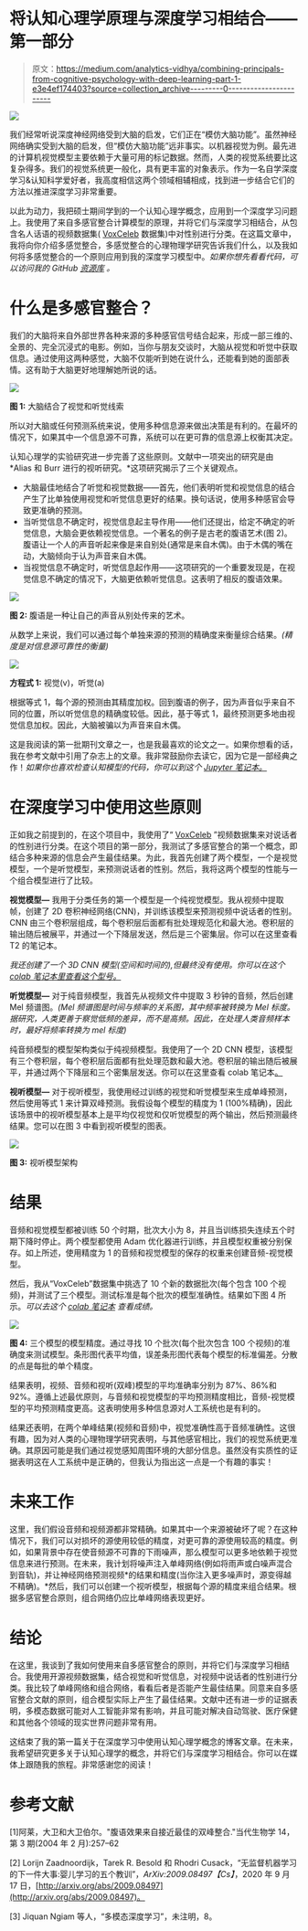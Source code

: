 # 将认知心理学原理与深度学习相结合——第一部分

> 原文：<https://medium.com/analytics-vidhya/combining-principals-from-cognitive-psychology-with-deep-learning-part-1-e3e4ef174403?source=collection_archive---------0----------------------->

![](img/55ece0db98259f32a3aacc08364a8de0.png)

我们经常听说深度神经网络受到大脑的启发，它们正在“模仿大脑功能”。虽然神经网络确实受到大脑的启发，但“模仿大脑功能”远非事实。以机器视觉为例。最先进的计算机视觉模型主要依赖于大量可用的标记数据。然而，人类的视觉系统要比这复杂得多。我们的视觉系统更一般化，具有更丰富的对象表示。作为一名自学深度学习&认知科学爱好者，我高度相信这两个领域相辅相成，找到进一步结合它们的方法以推进深度学习非常重要。

以此为动力，我把硕士期间学到的一个认知心理学概念，应用到一个深度学习问题上。我使用了来自多感官整合计算模型的原理，并将它们与深度学习相结合，从包含名人话语的视频数据集( [VoxCeleb](https://www.robots.ox.ac.uk/~vgg/data/voxceleb/) 数据集)中对性别进行分类。在这篇文章中，我将向你介绍多感觉整合，多感觉整合的心理物理学研究告诉我们什么，以及我如何将多感觉整合的一个原则应用到我的深度学习模型中。*如果你想先看看代码，可以访问我的 GitHub* [*资源库*](https://github.com/kaneelgit/msi_voxceleb) *。*

# **什么是多感官整合？**

我们的大脑将来自外部世界各种来源的多种感官信号结合起来，形成一部三维的、全景的、完全沉浸式的电影。例如，当你与朋友交谈时，大脑从视觉和听觉中获取信息。通过使用这两种感觉，大脑不仅能听到她在说什么，还能看到她的面部表情。这有助于大脑更好地理解她所说的话。

![](img/028d6f8435a995a74c74f8c0ac6927ef.png)

**图 1:** 大脑结合了视觉和听觉线索

所以对大脑或任何预测系统来说，使用多种信息源来做出决策是有利的。在最坏的情况下，如果其中一个信息源不可靠，系统可以在更可靠的信息源上权衡其决定。

认知心理学的实验研究进一步完善了这些原则。文献中一项突出的研究是由 *Alias 和 Burr 进行的视听研究。*这项研究揭示了三个关键观点。

*   大脑最佳地结合了听觉和视觉数据——首先，他们表明听觉和视觉信息的结合产生了比单独使用视觉和听觉信息更好的结果。换句话说，使用多种感官会导致更准确的预测。
*   当听觉信息不确定时，视觉信息起主导作用——他们还提出，给定不确定的听觉信息，大脑会更依赖视觉信息。一个著名的例子是古老的腹语艺术(图 2)。腹语让一个人的声音听起来像是来自别处(通常是来自木偶)。由于木偶的嘴在动，大脑倾向于认为声音来自木偶。
*   当视觉信息不确定时，听觉信息起作用——这项研究的一个重要发现是，在视觉信息不确定的情况下，大脑更依赖听觉信息。这表明了相反的腹语效果。

![](img/e1135a030fa5dc9132ddf3f617edad1e.png)

**图 2:** 腹语是一种让自己的声音从别处传来的艺术。

从数学上来说，我们可以通过每个单独来源的预测的精确度来衡量综合结果。*(精度是对信息源可靠性的衡量)*

![](img/e6af527135a761d2ec5daffaeee78dac.png)

**方程式 1:** 视觉(v)，听觉(a)

根据等式 1，每个源的预测由其精度加权。回到腹语的例子，因为声音似乎来自不同的位置，所以听觉信息的精确度较低。因此，基于等式 1，最终预测更多地由视觉信息加权。因此，大脑被骗以为声音来自木偶。

这是我阅读的第一批期刊文章之一，也是我最喜欢的论文之一。如果你想看的话，我在参考文献中引用了杂志上的文章。我非常鼓励你去读它，因为它是一部经典之作！*如果你也喜欢检查认知模型的代码，你可以到这个* [*Jupyter 笔记本。*](https://github.com/kaneelgit/Simulations-from-papers/blob/main/The%20ventriloquist%20effect.ipynb)

# **在深度学习中使用这些原则**

正如我之前提到的，在这个项目中，我使用了“ [VoxCeleb](https://www.robots.ox.ac.uk/~vgg/data/voxceleb/) ”视频数据集来对说话者的性别进行分类。在这个项目的第一部分，我测试了多感官整合的第一个概念，即结合多种来源的信息会产生最佳结果。为此，我首先创建了两个模型，一个是视觉模型，一个是听觉模型，来预测说话者的性别。然后，我将这两个模型的性能与一个组合模型进行了比较。

**视觉模型—** 我用于分类任务的第一个模型是一个纯视觉模型。我从视频中提取帧，创建了 2D 卷积神经网络(CNN)，并训练该模型来预测视频中说话者的性别。CNN 由三个卷积层组成，每个卷积层后面都有批处理规范化和最大池。卷积层的输出随后被展平，并通过一个下降层发送，然后是三个密集层。你可以在这里查看 T2 的笔记本。

*我还创建了一个 3D CNN 模型(空间和时间的),但最终没有使用。你可以在这个* [*colab 笔记本里查看这个型号。*](https://colab.research.google.com/github/kaneelgit/msi_voxceleb/blob/main/video_classification_3d.ipynb)

**听觉模型—** 对于纯音频模型，我首先从视频文件中提取 3 秒钟的音频，然后创建 Mel 频谱图。*(Mel 频谱图是时间与频率的关系图，其中频率被转换为 Mel 标度。据研究，人类更善于察觉低频的差异，而不是高频。因此，在处理人类音频样本时，最好将频率转换为 mel 标度)*

纯音频模型的模型架构类似于纯视频模型。我使用了一个 2D CNN 模型，该模型有三个卷积层，每个卷积层后面都有批处理范数和最大池。卷积层的输出随后被展平，并通过两个下降层和三个密集层发送。你可以在这里查看 colab 笔记本[。](https://colab.research.google.com/github/kaneelgit/msi_voxceleb/blob/main/Audio_classification.ipynb)

**视听模型—** 对于视听模型，我使用经过训练的视觉和听觉模型来生成单峰预测，然后使用等式 1 来计算双峰预测。我假设每个模型的精度为 1 (100%精确)，因此该场景中的视听模型基本上是平均仅视觉和仅听觉模型的两个输出，然后预测最终结果。您可以在图 3 中看到视听模型的图表。

![](img/54f5f24735c7507151c92ecabf25fd1f.png)

**图 3:** 视听模型架构

# **结果**

音频和视觉模型都被训练 50 个时期，批次大小为 8，并且当训练损失连续五个时期下降时停止。两个模型都使用 Adam 优化器进行训练，并且模型权重被分别保存。如上所述，使用精度为 1 的音频和视觉模型的保存的权重来创建音频-视觉模型。

然后，我从“VoxCeleb”数据集中挑选了 10 个新的数据批次(每个包含 100 个视频)，并测试了三个模型。测试标准是每个批次的模型准确性。结果如下图 4 所示。*可以去这个* [*colab 笔记本*](https://colab.research.google.com/github/kaneelgit/msi_voxceleb/blob/main/Model_comparisons.ipynb#scrollTo=k2pzeIsy-c_H) *查看成绩。*

![](img/aa46e507b5bcf85b12da3722ef225bf6.png)

**图 4:** 三个模型的模型精度。通过寻找 10 个批次(每个批次包含 100 个视频)的准确度来测试模型。条形图代表平均值，误差条形图代表每个模型的标准偏差。分散的点是每批的单个精度。

结果表明，视频、音频和视听(双峰)模型的平均准确率分别为 87%、86%和 92%。遵循上述最优原则，与音频和视觉模型的平均预测精度相比，音频-视觉模型的平均预测精度更高。这表明使用多种信息源对人工系统也是有利的。

结果还表明，在两个单峰结果(视频和音频)中，视觉准确性高于音频准确性。这很有趣，因为对人类的心理物理学研究表明，与其他感官相比，我们的视觉系统更准确。其原因可能是我们通过视觉感知周围环境的大部分信息。虽然没有实质性的证据表明这在人工系统中是正确的，但我认为指出这一点是一个有趣的事实！

# **未来工作**

这里，我们假设音频和视频源都非常精确。如果其中一个来源被破坏了呢？在这种情况下，我们可以对损坏的源使用较低的精度，对更可靠的源使用较高的精度。例如，如果背景中存在使音频源不可靠的下雨噪声，那么模型可以更多地依赖于视觉信息来进行预测。在未来，我计划将噪声注入单峰网络(例如将雨声或白噪声混合到音轨)，并让神经网络预测视频*的结果和精度(当你注入更多噪声时，源变得越不精确)。*然后，我们可以创建一个视听模型，根据每个源的精度来组合结果。根据多感官整合原则，组合网络仍应比单峰网络表现更好。

# **结论**

在这里，我谈到了我如何使用来自多感官整合的原则，并将它们与深度学习相结合。我使用开源视频数据集，结合视觉和听觉信息，对视频中说话者的性别进行分类。我比较了单峰网络和组合网络，看看后者是否能产生最佳结果。同意来自多感官整合文献的原则，组合模型实际上产生了最佳结果。文献中还有进一步的证据表明，多模态数据可能对人工智能非常有影响，并且可能对解决自动驾驶、医疗保健和其他各个领域的现实世界问题非常有用。

这结束了我的第一篇关于在深度学习中使用认知心理学概念的博客文章。在未来，我希望研究更多关于认知心理学的概念，并将它们与深度学习相结合。你可以在媒体上跟随我的旅程。非常感谢您的阅读！

# **参考文献**

[1]阿莱，大卫和大卫伯尔。"腹语效果来自接近最佳的双峰整合."当代生物学 14，第 3 期(2004 年 2 月):257–62

[2] Lorijn Zaadnoordijk，Tarek R. Besold 和 Rhodri Cusack，“无监督机器学习的下一件大事:婴儿学习的五个教训”，*ArXiv:2009.08497【Cs】*，2020 年 9 月 17 日，[http://arxiv.org/abs/2009.08497](http://arxiv.org/abs/2009.08497)。

[3] Jiquan Ngiam 等人，“多模态深度学习”，未注明，8。
